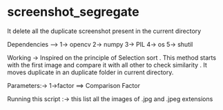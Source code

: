 # screenshot_segregate
It delete all the duplicate screenshot present in the current directory


Dependencies --> 
1-> opencv
2-> numpy
3-> PIL
4-> os
5-> shutil

Working -> 
Inspired on the principle of Selection sort . This method starts with the first image and compare it with all other to check similarity . It moves duplicate in an duplicate folder in current directory. 

Parameters:->
1->factor ==> Comparison Factor


Running this script :->
this list all the images of .jpg and .jpeg extensions

